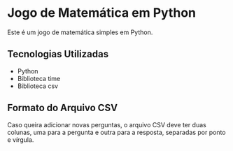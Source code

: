 # Jogo de Matemática em Python

Este é um jogo de matemática simples em Python.

## Tecnologias Utilizadas

- Python
- Biblioteca time
- Biblioteca csv

## Formato do Arquivo CSV

Caso queira adicionar novas perguntas, o arquivo CSV deve ter duas colunas, uma para a pergunta e outra para a resposta, separadas por ponto e vírgula.
